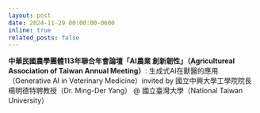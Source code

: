 ```yaml
---
layout: post
date: 2024-11-29 00:00:00-0600
inline: true
related_posts: false
---
```


 **中華民國農學團體113年聯合年會論壇「AI農業 創新韌性」（Agricultureal Association of Taiwan Annual Meeting）**: 生成式AI在獸醫的應用（Generative AI in Veterinary Medicine）invited by 國立中興大學工學院院長 楊明德特聘教授（Dr. Ming-Der Yang） @ 國立臺灣大學（National Taiwan University）